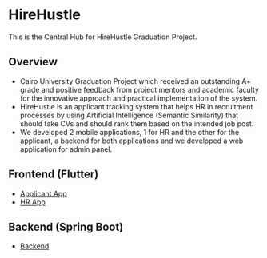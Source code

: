 # HireHustle

This is the Central Hub for HireHustle Graduation Project.

## Overview

- Cairo University Graduation Project which received an outstanding A+ grade and positive feedback from project mentors and academic faculty for the innovative approach and practical implementation of the system.
- HireHustle is an applicant tracking system that helps HR in recruitment processes by using Artificial Intelligence (Semantic Similarity) that should take CVs and should rank them based on the intended job post.
- We developed 2 mobile applications, 1 for HR and the other for the applicant, a backend for both applications and we developed a web application for admin panel.

## Frontend (Flutter)

- [Applicant App](https://github.com/hosnee-khaled/HireHustle-Applicants-Frontend.git)
- [HR App](https://github.com/Nour7120/HireHustle-HR-Frontend)

## Backend (Spring Boot)

- [Backend](https://github.com/Nour7120/HireHustle-Backend)
